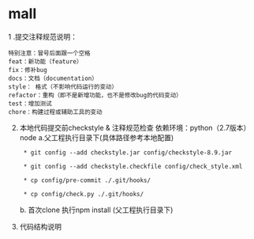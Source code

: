 # mall
1 .提交注释规范说明：

    特别注意：冒号后面跟一个空格
    feat：新功能（feature）
    fix：修补bug
    docs：文档（documentation）
    style： 格式（不影响代码运行的变动）
    refactor：重构（即不是新增功能，也不是修改bug的代码变动）
    test：增加测试
    chore：构建过程或辅助工具的变动



2. 本地代码提交前checkstyle & 注释规范检查
   ​    依赖环境：python（2.7版本） node
    a.父工程执行目录下(具体路径参考本地配置)
   
        * git config --add checkstyle.jar config/checkstyle-8.9.jar
       
        * git config --add checkstyle.checkfile config/check_style.xml
       
        * cp config/pre-commit ./.git/hooks/
        
        * cp config/check.py ./.git/hooks/

    b.  首次clone 执行npm install (父工程执行目录下)

3. 代码结构说明

